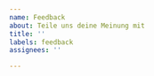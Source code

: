 ```yaml
---
name: Feedback
about: Teile uns deine Meinung mit
title: ''
labels: feedback
assignees: ''

---
```



